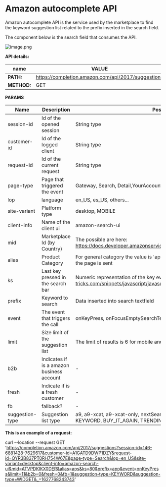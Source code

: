 ---
---

# Amazon autocomplete API

Amazon autocomplete API is the service used by the marketplace to find the keyword suggestion list related to the prefix inserted in the search field.

The component below is the search field that consumes the API.

![image.png](https://stoplight.io/api/v1/projects/cHJqOjc2Nzc3/images/n9cSPzUDvME)


**API details:**

name | VALUE
---------|----------
**PATH:**  | https://completion.amazon.com/api/2017/suggestions
**METHOD:**  | GET


**PARAMS**


Name     | Description| Possible values
---------|----------  |---------
session-id | Id of the opened session | String type
customer-id | Id of the logged client |String type
request-id | Id of the current request | String type
page-type | Page that triggered the event  | Gateway, Search, Detail,YourAccount, others...
lop | language | en_US, es_US, others...
site-variant | Platform type | desktop, MOBILE
client-info | Name of the client ui | amazon-search-ui
mid | Marketplace Id (by Country) | The possible are here: https://docs.developer.amazonservices.com/en_US/dev_guide/DG_Endpoints.html
alias | Product Category | For general category the value is 'aps' otherwise the current selected category in the page is sent
ks | Last key pressed in the search bar  | Numeric representation of the key event https://css-tricks.com/snippets/javascript/javascript-keycodes
prefix | Keyword to search | Data inserted into search textfield
event | The event that triggers the call  | onKeyPress, onFocusEmptySearchTerm,
limit | Size limit of the suggestion list | The limit of results is 6 for mobile and 11 for desktop client.
b2b | Indicates if is a amazon business account | -
fresh | Indicate if is a fresh customer | -
fb | fallback? | -
suggestion-type | Suggestion list type | a9, a9-xcat, a9-xcat-only, nextSearch, recentSearch, trendSearch, bia, qu, help, KEYWORD, BUY_IT_AGAIN, TRENDING_SEARCHES, WIDGET

**This is an example of a request:**

curl --location --request GET 'https://completion.amazon.com/api/2017/suggestions?session-id=146-6881428-7629617&customer-id=A1GATD9DWP1DZY&request-id=QYR3B837PT0RH754W67E&page-type=Search&lop=en_US&site-variant=desktop&client-info=amazon-search-ui&mid=ATVPDKIKX0DER&alias=aps&ks=80&prefix=app&event=onKeyPress&limit=11&b2b=0&fresh=0&fb=1&suggestion-type=KEYWORD&suggestion-type=WIDGET&_=1627768243743'
















